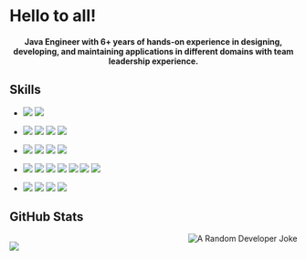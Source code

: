 # Hello to all!

<h4 align="center">
  <p> Java Engineer with 6+ years of hands-on experience in designing, developing, and maintaining applications in different domains with team leadership experience. </p> 
</h4>


## Skills
* 
  ![](https://img.shields.io/badge/OS-Linux-informational?style=flat&logo=linux&logoColor=white&color=2bbc8a)
  [![](https://img.shields.io/badge/OS-macOS-informational?style=flat&logo=apple&logoColor=white&color=2bbc8a)](https://www.apple.com/macos)

*
  ![](https://img.shields.io/badge/Language-Java-informational?style=flat&logo=java&logoColor=white&color=2bbc8a)
  [![](https://img.shields.io/badge/Language-Python-informational?style=flat&logo=python&logoColor=white&color=2bbc8a)](https://www.python.org/)
  ![](https://img.shields.io/badge/Language-Dart-informational?style=flat&logo=dart&logoColor=white&color=2bbc8a)
  ![](https://img.shields.io/badge/Language-Shell-informational?style=flat&logo=gnu-bash&logoColor=white&color=2bbc8a)

*
  [![](https://img.shields.io/badge/Framework-Spring-%236DB33F.svg?style=flat&logo=spring&logoColor=white&color=2bbc8a)](https://spring.io/)
  ![](https://img.shields.io/badge/Framework-Spring%20Boot-informational?style=flat&logo=spring-boot&logoColor=white&color=2bbc8a)
  ![](https://img.shields.io/badge/Framework-Flutter-informational?style=flat&logo=flutter&logoColor=white&color=2bbc8a)
  [![](https://img.shields.io/badge/Framework-FastAPI-informational?style=flat&logo=fastapi&logoColor=white&color=2bbc8a)](https://fastapi.tiangolo.com/)

*
  ![](https://img.shields.io/badge/Tools-GitHubActions-informational?style=flat&color=2bbc8a)
  ![](https://img.shields.io/badge/Tools-Maven-informational?style=flat&logo=apache-maven&logoColor=white&color=2bbc8a)
  ![](https://img.shields.io/badge/Tools-Gradle-informational?style=flat&logo=gradle&logoColor=white&color=2bbc8a)
  ![](https://img.shields.io/badge/Tools-NiFi-informational?style=flat&logo=apache-nifi&logoColor=white&color=2bbc8a)
  ![](https://img.shields.io/badge/Tools-Keycloak-informational?style=flat&logo=keycloak&logoColor=white&color=2bbc8a)
  ![](https://img.shields.io/badge/Tools-Apache%20Kafka-informational?style=flat&logo=apache-kafka&logoColor=white&color=2bbc8a)
  ![](https://img.shields.io/badge/Tools-DevOps-informational?style=flat&logo=dev.to&logoColor=white&color=2bbc8a)

* 
  ![](https://img.shields.io/badge/IDE-IntelliJ_IDEA-informational?style=flat&logo=intellij-idea&logoColor=white&color=2bbc8a)
  ![](https://img.shields.io/badge/IDE-PyCharm-informational?style=flat&logo=pycharm&logoColor=white&color=2bbc8a)
  ![](https://img.shields.io/badge/IDE-Visual_Studio_Code-informational?style=flat&logo=visual-studio-code&logoColor=white&color=2bbc8a)
  ![](https://img.shields.io/badge/IDE-Fleet-informational?style=flat&logoColor=white&color=2bbc8a)

## GitHub Stats

<p align="left">
  <img  src="https://github-readme-stats.vercel.app/api?username=ih0r-d&show_icons=true" alt=""/>
  <img align="right" src="https://readme-jokes.vercel.app/api?theme=vue&hideBorder" alt="A Random Developer Joke"/>
</p>

<p align="left">  
  <img src="https://github-readme-streak-stats.herokuapp.com/?user=ih0r-d" />
  <img align="right" src="https://github-readme-stats.vercel.app/api/top-langs?username=ih0r-d&layout=compact" alt=""/>
</p>
